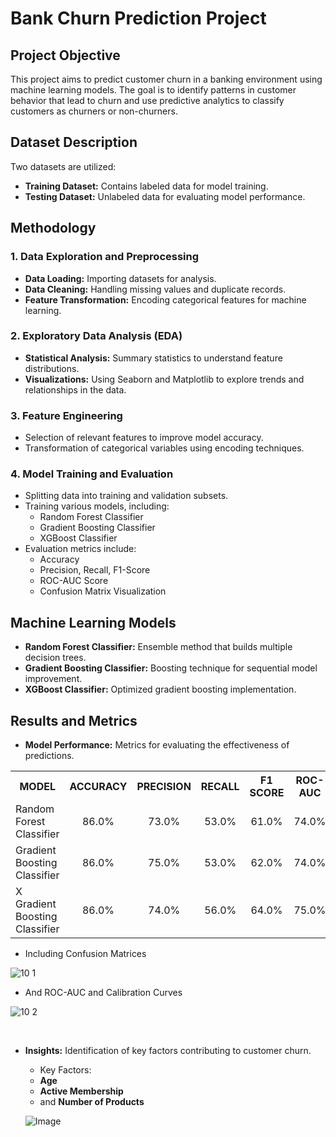 # Bank Churn Prediction Project

## Project Objective
This project aims to predict customer churn in a banking environment using machine learning models. The goal is to identify patterns in customer behavior that lead to churn and use predictive analytics to classify customers as churners or non-churners.

## Dataset Description
Two datasets are utilized:
- **Training Dataset:** Contains labeled data for model training.
- **Testing Dataset:** Unlabeled data for evaluating model performance.

## Methodology
### 1. Data Exploration and Preprocessing
- **Data Loading:** Importing datasets for analysis.
- **Data Cleaning:** Handling missing values and duplicate records.
- **Feature Transformation:** Encoding categorical features for machine learning.

### 2. Exploratory Data Analysis (EDA)
- **Statistical Analysis:** Summary statistics to understand feature distributions.
- **Visualizations:** Using Seaborn and Matplotlib to explore trends and relationships in the data.

### 3. Feature Engineering
- Selection of relevant features to improve model accuracy.
- Transformation of categorical variables using encoding techniques.

### 4. Model Training and Evaluation
- Splitting data into training and validation subsets.
- Training various models, including:
  - Random Forest Classifier
  - Gradient Boosting Classifier
  - XGBoost Classifier
- Evaluation metrics include:
  - Accuracy
  - Precision, Recall, F1-Score
  - ROC-AUC Score
  - Confusion Matrix Visualization

## Machine Learning Models
- **Random Forest Classifier:** Ensemble method that builds multiple decision trees.
- **Gradient Boosting Classifier:** Boosting technique for sequential model improvement.
- **XGBoost Classifier:** Optimized gradient boosting implementation.

## Results and Metrics
- **Model Performance:** Metrics for evaluating the effectiveness of predictions.
<table align="center">
 <tr>
   <th>MODEL</th>
   <th>ACCURACY</th>
   <th>PRECISION</th>
   <th>RECALL</th>
   <th>F1 SCORE</th>
   <th>ROC-AUC</th>
 </tr>
 <tr>
   <td>Random Forest Classifier</td>
   <td align="center">86.0%</td>
   <td align="center">73.0%</td>
   <td align="center">53.0%</td>
   <td align="center">61.0%</td>
   <td align="center">74.0%</td>
 </tr>
 <tr>
   <td>Gradient Boosting Classifier</td>
   <td align="center">86.0%</td>
   <td align="center">75.0%</td>
   <td align="center">53.0%</td>
   <td align="center">62.0%</td>
   <td align="center">74.0%</td>
 </tr>
 <tr>
   <td>X Gradient Boosting Classifier</td>
   <td align="center">86.0%</td>
   <td align="center">74.0%</td>
   <td align="center">56.0%</td>
   <td align="center">64.0%</td>
   <td align="center">75.0%</td>
 </tr>
</table>

- Including Confusion Matrices

![10 1](https://github.com/user-attachments/assets/5e8eb47b-d4f5-4960-a0fc-971819c66062)


- And ROC-AUC and Calibration Curves

![10 2](https://github.com/user-attachments/assets/b279708a-6a7a-45f9-af80-3c6f467df1e4)

<br>

- **Insights:** Identification of key factors contributing to customer churn.
  - Key Factors:
  - **Age**
  - **Active Membership**
  - and **Number of Products**

  ![Image](https://github.com/user-attachments/assets/9506dfc1-3f45-4770-b3f1-169628f452bf)
  
